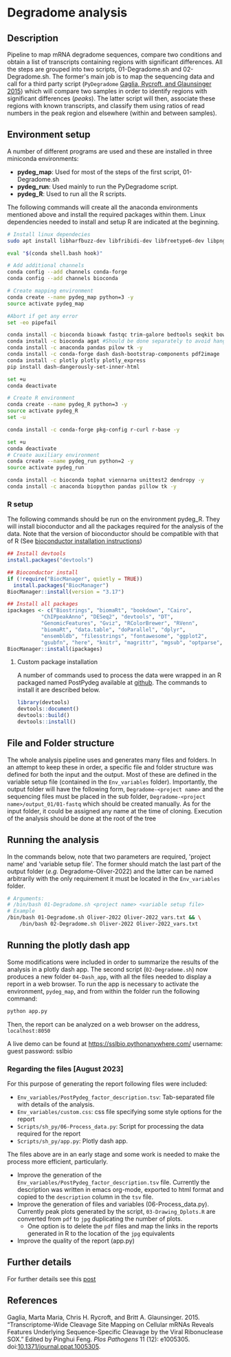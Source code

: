 # Degradome analysis


## Description

Pipeline to map mRNA degradome sequences, compare two conditions and obtain a list of transcripts containing regions with significant differences. All the steps are grouped into two scripts, 01-Degradome.sh and 02-Degradome.sh. The former's main job is to map the sequencing data and call for a third party script (`PyDegradome` <a href="#citeproc_bib_item_1">Gaglia, Rycroft, and Glaunsinger 2015</a>) which will compare two samples in order to identify regions with significant differences (*peaks*). The latter script will then, associate these regions with known transcripts, and classify them using ratios of read numbers in the peak region and elsewhere (within and between samples).


## Environment setup

A number of different programs are used and these are installed in three miniconda environments:

-   **pydeg\_map**: Used for most of the steps of the first script, 01-Degradome.sh
-   **pydeg\_run**: Used mainly to run the PyDegradome script.
-   **pydeg\_R**: Used to run all the R scripts.

The following commands will create all the anaconda environments mentioned above and install the required packages within them. Linux dependencies needed to install and setup R are indicated at the beginning.

```sh
# Install linux dependecies
sudo apt install libharfbuzz-dev libfribidi-dev libfreetype6-dev libpng-dev libtiff5-dev libjpeg-dev libcurl4-openssl-dev libxml2-dev

eval "$(conda shell.bash hook)"

# Add additional channels
conda config --add channels conda-forge
conda config --add channels bioconda

# Create mapping environment
conda create --name pydeg_map python=3 -y
source activate pydeg_map

#Abort if get any error
set -eo pipefail

conda install -c bioconda bioawk fastqc trim-galore bedtools seqkit bowtie2 picard samtools biopython qualimap htseq deeptools salmon -y
conda install -c bioconda agat #Should be done separately to avoid hanging
conda install -c anaconda pandas pilow tk -y
conda install -c conda-forge dash dash-bootstrap-components pdf2image
conda install -c plotly plotly plotly_express
pip install dash-dangerously-set-inner-html

set +u
conda deactivate

# Create R environment
conda create --name pydeg_R python=3 -y
source activate pydeg_R
set -u

conda install -c conda-forge pkg-config r-curl r-base -y

set +u
conda deactivate
# Create auxiliary environment
conda create --name pydeg_run python=2 -y
source activate pydeg_run

conda install -c bioconda tophat viennarna unittest2 dendropy -y
conda install -c anaconda biopython pandas pillow tk -y
```


### R setup

The following commands should be run on the environment pydeg\_R. They will install bioconductor and all the packages required for the analysis of the data. Note that the version of bioconductor should be compatible with that of R (See [bioconductor installation instructions](https://www.bioconductor.org/install/))

```R
## Install devtools
install.packages("devtools")

## Bioconductor install
if (!require("BiocManager", quietly = TRUE))
  install.packages("BiocManager")
BiocManager::install(version = "3.17")

## Install all packages
ipackages <- c("Biostrings", "biomaRt", "bookdown", "Cairo",
	       "ChIPpeakAnno", "DESeq2", "devtools", "DT",
	       "GenomicFeatures", "Gviz", "RColorBrewer", "RVenn",
	       "biomaRt", "data.table", "doParallel", "dplyr",
	       "ensembldb", "filesstrings", "fontawesome", "ggplot2",
	       "gsubfn", "here", "knitr", "magrittr", "mgsub", "optparse", "pbapply", "purrr", "reshape2", "rmarkdown", "rtracklayer", "seqinr", "stringr", "tidyverse")
BiocManager::install(ipackages)
```

1.  Custom package installation
    
    A number of commands used to process the data were wrapped in an R packaged named PostPydeg available at [github](https://github.com/ssl-bio/R_postpydeg.git). The commands to install it are described below.
    
    ```R
    library(devtools)
    devtools::document()
    devtools::build()
    devtools::install()
    ```


## File and Folder structure

The whole analysis pipeline uses and generates many files and folders. In an attempt to keep these in order, a specific file and folder structure was defined for both the input and the output. Most of these are defined in the variable setup file (contained in the `Env_variables` folder). Importantly, the output folder will have the following form, `Degradome-<project name>` and the sequencing files must be placed in the sub folder, `Degradome-<project name>/output_01/01-fastq` which should be created manually. As for the input folder, it could be assigned any name at the time of cloning. Execution of the analysis should be done at the root of the tree


## Running the analysis

In the commands below, note that two parameters are required, 'project name' and 'variable setup file'. The former should match the last part of the output folder (*e.g.* Degradome-Oliver-2022) and the latter can be named arbitrarily with the only requirement it must be located in the `Env_variables` folder.

```bash
# Arguments:
# /bin/bash 01-Degradome.sh <project name> <variable setup file>
# Example
/bin/bash 01-Degradome.sh Oliver-2022 Oliver-2022_vars.txt && \
    /bin/bash 02-Degradome.sh Oliver-2022 Oliver-2022_vars.txt
```


## Running the plotly dash app

Some modifications were included in order to summarize the results of the analysis in a plotly dash app. The second script (`02-Degradome.sh`) now produces a new folder `04-Dash_app`, with all the files needed to display a report in a web browser. To run the app is necessary to activate the environment, `pydeg_map`, and from within the folder run the following command:

```bash
python app.py
```

Then, the report can be analyzed on a web browser on the address, `localhost:8050`

A live demo can be found at <https://sslbio.pythonanywhere.com/> username: guest password: sslbio


### Regarding the files [August 2023]

For this purpose of generating the report following files were included:

-   `Env_variables/PostPydeg_factor_description.tsv`: Tab-separated file with details of the analysis.
-   `Env_variables/custom.css`: css file specifying some style options for the report
-   `Scripts/sh_py/06-Process_data.py`: Script for processing the data required for the report
-   `Scripts/sh_py/app.py`: Plotly dash app.

The files above are in an early stage and some work is needed to make the process more efficient, particularly.

-   Improve the generation of the `Env_variables/PostPydeg_factor_description.tsv` file. Currently the description was written in emacs org-mode, exported to html format and copied to the `description` column in the `tsv` file.
-   Improve the generation of files and variables (06-Process\_data.py). Currently peak plots generated by the script, `03-Drawing_Dplots.R` are converted from `pdf` to `jpg` duplicating the number of plots.
    -   One option is to delete the `pdf` files and map the links in the reports generated in R to the location of the `jpg` equivalents
-   Improve the quality of the report (app.py)


## Further details

For further details see this [post](https://ssl-blog.netlify.app/posts/degradome-analysis/degradome-code/)


## References

  <div class="csl-entry"><a id="citeproc_bib_item_1"></a>Gaglia, Marta Maria, Chris H. Rycroft, and Britt A. Glaunsinger. 2015. “Transcriptome-Wide Cleavage Site Mapping on Cellular mRNAs Reveals Features Underlying Sequence-Specific Cleavage by the Viral Ribonuclease SOX.” Edited by Pinghui Feng. <i>Plos Pathogens</i> 11 (12): e1005305. doi:<a href="https://doi.org/10.1371/journal.ppat.1005305">10.1371/journal.ppat.1005305</a>.</div>
</div>
